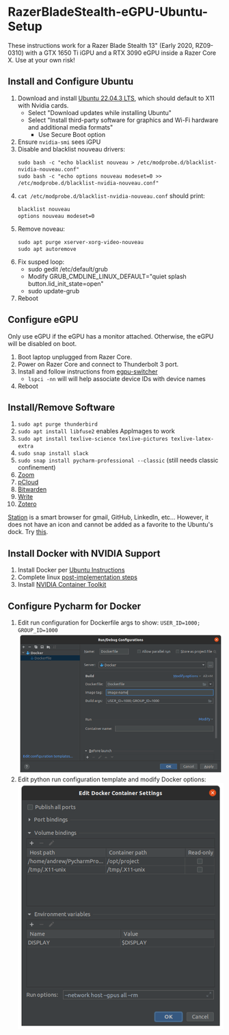 # RazerBladeStealth-eGPU-Ubuntu-Setup
These instructions work for a Razer Blade Stealth 13" (Early 2020, RZ09-0310) with a GTX 1650 Ti iGPU and a RTX 3090 eGPU inside a Razer Core X.
Use at your own risk!

## Install and Configure Ubuntu
1. Download and install [Ubuntu 22.04.3 LTS](https://ubuntu.com/download/desktop), which should default to X11 with Nvidia cards.
   - Select "Download updates while installing Ubuntu"
   - Select "Install third-party software for graphics and Wi-Fi hardware and additional media formats"
     - Use Secure Boot option
2. Ensure `nvidia-smi` sees iGPU
3. Disable and blacklist nouveau drivers:
   ```
   sudo bash -c "echo blacklist nouveau > /etc/modprobe.d/blacklist-nvidia-nouveau.conf"
   sudo bash -c "echo options nouveau modeset=0 >> /etc/modprobe.d/blacklist-nvidia-nouveau.conf"
   ```
4. `cat /etc/modprobe.d/blacklist-nvidia-nouveau.conf` should print:
   ```
   blacklist nouveau
   options nouveau modeset=0
   ```
5. Remove noveau:
   ```
   sudo apt purge xserver-xorg-video-nouveau
   sudo apt autoremove
   ```
6. Fix susped loop:
   - sudo gedit /etc/default/grub
   - Modify GRUB_CMDLINE_LINUX_DEFAULT="quiet splash button.lid_init_state=open"
   - sudo update-grub
7. Reboot


## Configure eGPU
Only use eGPU if the eGPU has a monitor attached. Otherwise, the eGPU will be disabled on boot. 

1. Boot laptop unplugged from Razer Core.
2. Power on Razer Core and connect to Thunderbolt 3 port.
3. Install and follow instructions from [egpu-switcher](https://github.com/hertg/egpu-switcher)
   - `lspci -nn` will will help associate device IDs with device names
4. Reboot


## Install/Remove Software
1. `sudo apt purge thunderbird`
2. `sudo apt install libfuse2` enables AppImages to work
3. `sudo apt install texlive-science texlive-pictures texlive-latex-extra`
4. `sudo snap install slack`
5. `sudo snap install pycharm-professional --classic` (still needs classic confinement)
6. [Zoom](https://support.zoom.us/hc/en-us/articles/204206269-Installing-or-updating-Zoom-on-Linux)
7. [pCloud](https://www.pcloud.com/download-free-online-cloud-file-storage.html)
8. [Bitwarden](https://bitwarden.com/download/)
9. [Write](https://www.styluslabs.com/)
10. [Zotero](https://www.zotero.org/download/)

[Station](https://getstation.com/) is a smart browser for gmail, GitHub, LinkedIn, etc...
However, it does not have an icon and cannot be added as a favorite to the Ubuntu's dock.
Try [this](https://askubuntu.com/questions/973755/how-do-i-add-an-appimage-application-to-favorites-in-gnome-shell).


## Install Docker with NVIDIA Support
1. Install Docker per [Ubuntu Instructions](https://docs.docker.com/engine/install/ubuntu/#install-using-the-repository)
2. Complete linux [post-implementation steps](https://docs.docker.com/engine/install/linux-postinstall/)
3. Install [NVIDIA Container Toolkit](https://docs.nvidia.com/datacenter/cloud-native/container-toolkit/latest/install-guide.html#)


## Configure Pycharm for Docker
1. Edit run configuration for Dockerfile args to show: `USER_ID=1000; GROUP_ID=1000`
![Dockerfile Run Config](docker_config.png)
2. Edit python run configuration template and modify Docker options:
![Dockerfile Run Config](python_config.png)

